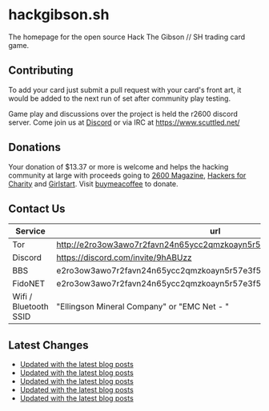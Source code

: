 # hackgibson.sh
The homepage for the open source Hack The Gibson // SH trading card game.


## Contributing

To add your card just submit a pull request with your card's front art, it would be added to the next run of set after community play testing.

Game play and discussions over the project is held the r2600 discord server. Come join us at [Discord](https://discord.com/invite/9hABUzz) or via IRC at https://www.scuttled.net/


## Donations

Your donation of $13.37 or more is welcome and helps the hacking community at large with proceeds going to [2600 Magazine](https://2600.com/), [Hackers for Charity](https://hackersforcharity.org) and [Girlstart](https://girlstart.org).  Visit [buymeacoffee](https://www.buymeacoffee.com/hackgibson.sh) to donate.


## Contact Us

Service | url
-|-
Tor | http://e2ro3ow3awo7r2favn24n65ycc2qmzkoayn5r57e3f56nvjwdcgg32ad.onion
Discord | https://discord.com/invite/9hABUzz
BBS | e2ro3ow3awo7r2favn24n65ycc2qmzkoayn5r57e3f56nvjwdcgg32ad.onion:23
FidoNET | e2ro3ow3awo7r2favn24n65ycc2qmzkoayn5r57e3f56nvjwdcgg32ad.onion:24554
Wifi / Bluetooth SSID | "Ellingson Mineral Company" or "EMC Net - <fidonet address>"

## Latest Changes
<!-- BLOG-POST-LIST:START -->
- [Updated with the latest blog posts](https://github.com/DFW2600/hackgibson.sh/commit/6bfa469f6ecac4d606826693ab0686ed7f9f0135)
- [Updated with the latest blog posts](https://github.com/DFW2600/hackgibson.sh/commit/7cb95ca6a9ae0c886c79fd73d50ee5f59d942d80)
- [Updated with the latest blog posts](https://github.com/DFW2600/hackgibson.sh/commit/99c333ba0779a4b3a8cd5a8b356ded9d252d3cf5)
- [Updated with the latest blog posts](https://github.com/DFW2600/hackgibson.sh/commit/cbaccbfde0a1685a4e5ef2e7f81361cdcc5fc297)
- [Updated with the latest blog posts](https://github.com/DFW2600/hackgibson.sh/commit/056b488169d405b38de3d8cf668db3bd9c28e3d5)
<!-- BLOG-POST-LIST:END -->
